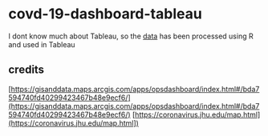 # covd-19-dashboard-tableau

I dont know much about Tableau, so the [data](https://github.com/CSSEGISandData/COVID-19) has been processed using R and used in Tableau 






## credits 

[https://gisanddata.maps.arcgis.com/apps/opsdashboard/index.html#/bda7594740fd40299423467b48e9ecf6/](https://gisanddata.maps.arcgis.com/apps/opsdashboard/index.html#/bda7594740fd40299423467b48e9ecf6/)
[https://coronavirus.jhu.edu/map.html](https://coronavirus.jhu.edu/map.html])